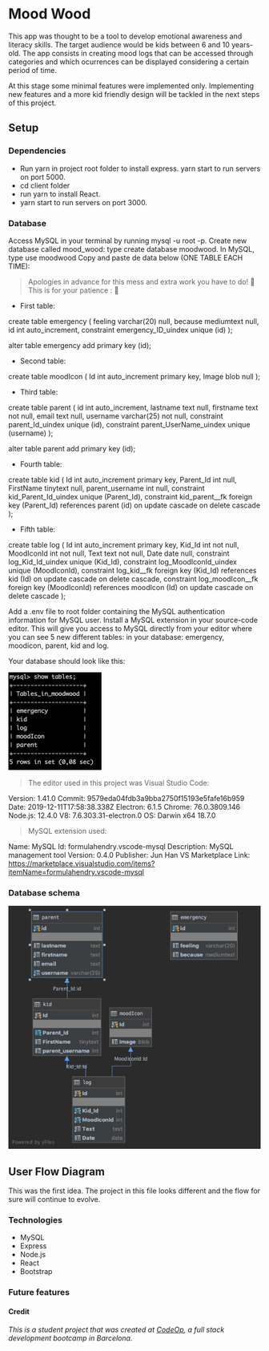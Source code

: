 
# Mood Wood

This app was thought to be a tool to develop emotional awareness and literacy skills. The target audience would be kids between 6 and 10 years-old. The app consists in creating mood logs that can be accessed through categories and which ocurrences can be displayed considering a certain period of time.

At this stage some minimal features were implemented only. Implementing new features and a more kid friendly design will be tackled in the next steps of this project.

## Setup

### Dependencies

* Run yarn in project root folder to install express. yarn start to run servers on port 5000.
* cd client folder 
* run yarn to install React. 
* yarn start to run servers on port 3000.


### Database
Access MySQL in your terminal by running mysql -u root -p.
Create new database called mood_wood: type create database moodwood.
In MySQL, type use moodwood
Copy and paste de data below (ONE TABLE EACH TIME):
> Apologies in advance for this mess and extra work you have to do! :see_no_evil:
> This is for your patience : :bouquet:

* First table:

create table emergency
(
    feeling varchar(20) null,
    because mediumtext  null,
    id      int auto_increment,
    constraint emergency_ID_uindex
        unique (id)
);

alter table emergency
    add primary key (id);


* Second table:

create table moodIcon
(
    Id    int auto_increment
        primary key,
    Image blob null
);

* Third table:

create table parent
(
    id        int auto_increment,
    lastname  text        null,
    firstname text        not null,
    email     text        null,
    username  varchar(25) not null,
    constraint parent_Id_uindex
        unique (id),
    constraint parent_UserName_uindex
        unique (username)
);

alter table parent
    add primary key (id);


* Fourth table:

create table kid
(
    Id              int auto_increment
        primary key,
    Parent_Id       int      null,
    FirstName       tinytext null,
    parent_username int      null,
    constraint kid_Parent_Id_uindex
        unique (Parent_Id),
    constraint kid_parent__fk
        foreign key (Parent_Id) references parent (id)
            on update cascade on delete cascade
);

* Fifth table:

create table log
(
    Id         int auto_increment
        primary key,
    Kid_Id     int  not null,
    MoodIconId int  not null,
    Text       text not null,
    Date       date null,
    constraint log_Kid_Id_uindex
        unique (Kid_Id),
    constraint log_MoodIconId_uindex
        unique (MoodIconId),
    constraint log_kid__fk
        foreign key (Kid_Id) references kid (Id)
            on update cascade on delete cascade,
    constraint log_moodIcon__fk
        foreign key (MoodIconId) references moodIcon (Id)
            on update cascade on delete cascade
);

Add a .env file to root folder containing the MySQL authentication information for MySQL user.
Install a MySQL extension in your source-code editor.
This will give you access to MySQL directly from your editor where you can see 5 new different tables: in your database: emergency, moodicon, parent, kid and log. 

Your database should look like this:


![Image db MySQL](public/images/moodwood_db.png)

>The editor used in this project was Visual Studio Code:

Version: 1.41.0
Commit: 9579eda04fdb3a9bba2750f15193e5fafe16b959
Date: 2019-12-11T17:58:38.338Z
Electron: 6.1.5
Chrome: 76.0.3809.146
Node.js: 12.4.0
V8: 7.6.303.31-electron.0
OS: Darwin x64 18.7.0

>MySQL extension used:

Name: MySQL
Id: formulahendry.vscode-mysql
Description: MySQL management tool
Version: 0.4.0
Publisher: Jun Han
VS Marketplace Link: https://marketplace.visualstudio.com/items?itemName=formulahendry.vscode-mysql

### Database schema

![Image db schema](public/images/db_schema.png)

 

## User Flow Diagram

This was the first idea. The project in this file looks different and the flow for sure will continue to evolve. 









### Technologies

* MySQL
* Express
* Node.js
* React
* Bootstrap

### Future features




#### Credit

_This is a student project that was created at [CodeOp](http://CodeOp.tech), a full stack development bootcamp in Barcelona._

